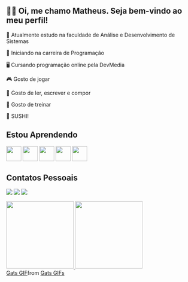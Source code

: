 ## 👋🏻 Oi, me chamo Matheus. Seja bem-vindo ao meu perfil!

🎯 Atualmente estudo na faculdade de Análise e Desenvolvimento de Sistemas

🌠 Iniciando na carreira de Programação

🖥 Cursando programação online pela DevMedia

🎮 Gosto de jogar

📖 Gosto de ler, escrever e compor

🔱 Gosto de treinar 

🍣 SUSHI!


## Estou Aprendendo
<img src="https://cdn.jsdelivr.net/gh/devicons/devicon/icons/github/github-original.svg" width="40" height="40"/> <img src="https://cdn.jsdelivr.net/gh/devicons/devicon/icons/javascript/javascript-original.svg" width="40" height="40"/> <img src="https://cdn.jsdelivr.net/gh/devicons/devicon/icons/java/java-original.svg" width="40" height="40"/> <img src="https://cdn.jsdelivr.net/gh/devicons/devicon/icons/html5/html5-original.svg" width="40" height="40"/> <img src="https://cdn.jsdelivr.net/gh/devicons/devicon/icons/css3/css3-original.svg" width="40" height="40"/>


## Contatos Pessoais
<a href="https://instagram.com/shurumer_" target="_blank"><img src="https://img.shields.io/badge/-Instagram-%23E4405F?style=for-the-badge&logo=instagram&logoColor=white" target="_blank"></a> <a href="https://www.linkedin.com/in/matheus-willian-schmoeller-2688b9248/" target="_blank"><img src="https://img.shields.io/badge/-LinkedIn-%230077B5?style=for-the-badge&logo=linkedin&logoColor=white" target="_blank"></a> <a href="https://www.twitch.tv/seu-usuário-aqui" target="_blank"><img src="https://img.shields.io/badge/Twitch-9146FF?style=for-the-badge&logo=twitch&logoColor=white" target="_blank"></a>  


<div>
<a href="https://github.com/MatheusTrindadee">
<img height="180em" src="https://github-readme-stats.vercel.app/api/top-langs/?username=MatheusTrindadee&layout=compact&langs_count=7&theme=dracula"/>
<img height="180em" src="https://github-readme-stats.vercel.app/api?username=MatheusTrindadee&show_icons=true&theme=dracula&include_all_commits=true&count_private=true"/>
</div>
  
  

<div class="tenor-gif-embed" data-postid="26498326" data-share-method="host" data-aspect-ratio="1" data-width="100%"><a href="https://tenor.com/view/gats-gif-26498326">Gats GIF</a>from <a href="https://tenor.com/search/gats-gifs">Gats GIFs</a></div> <script type="text/javascript" async src="https://tenor.com/embed.js"></script>
  
  
  


